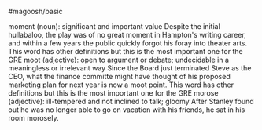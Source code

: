 #magoosh/basic

moment (noun): significant and important value 
Despite the initial hullabaloo, the play was of no great moment in Hampton's writing career, and within 
a few years the public quickly forgot his foray into theater arts. 
This word has other definitions but this is the most important one for the GRE 
moot (adjective): open to argument or debate; undecidable in a meaningless or irrelevant way 
Since the Board just terminated Steve as the CEO, what the finance committe might have thought of his 
proposed marketing plan for next year is now a moot point. 
This word has other definitions but this is the most important one for the GRE 
morose (adjective): ill-tempered and not inclined to talk; gloomy 
After Stanley found out he was no longer able to go on vacation with his friends, he sat in his room 
morosely. 
